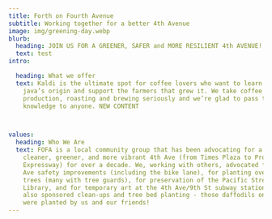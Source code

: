 ```yaml
---
title: Forth on Fourth Avenue
subtitle: Working together for a better 4th Avenue
image: img/greening-day.webp
blurb:
  heading: JOIN US FOR A GREENER, SAFER and MORE RESILIENT 4th AVENUE!
  text: test
intro:

  heading: What we offer
  text: Kaldi is the ultimate spot for coffee lovers who want to learn about their
    java’s origin and support the farmers that grew it. We take coffee
    production, roasting and brewing seriously and we’re glad to pass that
    knowledge to anyone. NEW CONTENT



values:
  heading: Who We Are
  text: FOFA is a local community group that has been advocating for a safer,
    cleaner, greener, and more vibrant 4th Ave (from Times Plaza to Prospect
    Expressway) for over a decade. We, working with others, advocated for 4th
    Ave safety improvements (including the bike lane), for planting over 100
    trees (many with tree guards), for preservation of the Pacific Street
    Library, and for temporary art at the 4th Ave/9th St subway station. We have
    also sponsored clean-ups and tree bed planting - those daffodils on 4th Ave
    were planted by us and our friends! 
---
```


